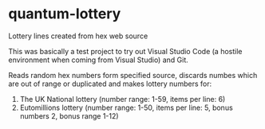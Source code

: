 # quantum-lottery
Lottery lines created from hex web source

This was basically a test project to try out Visual Studio Code (a hostile environment when coming from Visual Studio) and Git.

Reads random hex numbers form specified source, discards numbes which are out of range or duplicated
and makes lottery numbers for:

1) The UK National lottery (number range: 1-59, items per line: 6)
2) Eutomillions lottery (number range: 1-50, items per line: 5, bonus numbers 2, bonus range 1-12)
